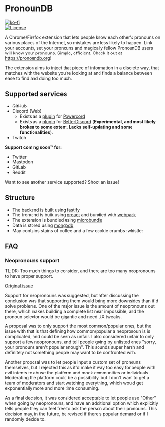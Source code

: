 # PronounDB
[![ko-fi](https://www.ko-fi.com/img/githubbutton_sm.svg)](https://ko-fi.com/G2G71TSDF)<br>
[![License](https://img.shields.io/github/license/cyyynthia/pronoundb.org.svg?style=flat-square)](https://github.com/cyyynthia/pronoundb.org/blob/mistress/LICENSE)

A Chrome/Firefox extension that lets people know each other's pronouns on various places of the Internet, so mistakes
are less likely to happen. Link your accounts, set your pronouns and magically fellow PronounDB users will know your
pronouns. Simple, efficient. Check it out at https://pronoundb.org!

The extension aims to inject that piece of information in a discrete way, that matches with the website you're looking
at and finds a balance between ease to find and doing too much.

## Supported services
 - GitHub
 - Discord (Web)
   - Exists as a [plugin](https://github.com/cyyynthia/pronoundb-powercord) for [Powercord](https://powercord.dev)
   - Exists as a [plugin](https://cdn.cynthia.dev/pronoundb/PronounDB.plugin.js) for [BetterDiscord](https://github.com/rauenzi/BetterDiscordApp) (**Experimental, and most likely broken to some extent. Lacks self-updating and some functionalities**).
 - Twitch

**Support coming soon:tm: for:**
 - Twitter
 - Mastodon
 - GitLab
 - Reddit

Want to see another service supported? Shoot an issue!

## Structure
 - The backend is built using [fastify](https://fastify.io)
 - The frontend is built using [preact](https://preactjs.com) and bundled with [webpack](https://webpack.js.org)
 - The extension is bundled using [microbundle](https://github.com/developit/microbundle)
 - Data is stored using [mongodb](https://mongodb.com)
 - May contains stains of coffee and a few cookie crumbs :whistle:

## FAQ
### Neopronouns support
TL;DR: Too much things to consider, and there are too many neopronouns to have proper support.

[Original issue](https://github.com/cyyynthia/pronoundb.org/issues/3)

Support for neopronouns was suggested, but after discussing the conclusion was that supporting them would bring more
downsides than it'd solve problems. One of the major issue is the amount of neopronouns out there, which makes building
a complete list near impossible, and the pronoun selector would be gigantic and need UX tweaks.

A proposal was to only support the most common/popular ones, but the issue with that is that defining how common/popular
a neopronoun is is complicated, and could be seen as unfair. I also considered unfair to only support a few neopronouns,
and tell people going by unlisted ones "sorry, your pronouns aren't popular enough". This sounds super harsh and
definitely not something people may want to be confronted with.

Another proposal was to let people input a custom set of pronouns themselves, but I rejected this as it'd make it way
too easy for people with evil intents to abuse the platform and mock communities or individuals. Moderating the
platform could be a possibility, but I don't want to get a team of moderators and start watching everything, which
would get exponentially more and more time consuming.

As a final decision, it was considered acceptable to let people use "Other" when going by neopronouns, and have an
additional option which explicitly tells people they can feel free to ask the person about their pronouns. This
decision may, in the future, be revised if there's popular demand or if I randomly decide to.
